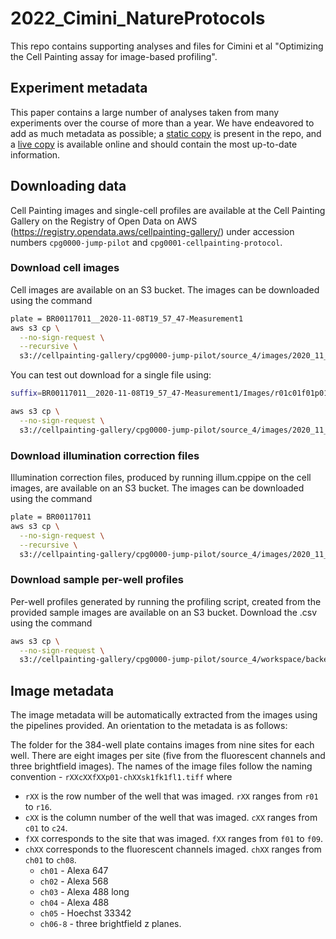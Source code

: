 # 2022_Cimini_NatureProtocols

This repo contains supporting analyses and files for Cimini et al "Optimizing the Cell Painting assay for image-based profiling".

## Experiment metadata

This paper contains a large number of analyses taken from many experiments over the course of more than a year. We have endeavored to add as much metadata as possible; a [static copy](https://github.com/carpenterlab/2022_Cimini_NatureProtocols/blob/main/JUMPExperimentMasterTable.csv) is present in the repo, and a [live copy](https://docs.google.com/spreadsheets/d/1aq0exhd6-3rM8eFlAtW6tb5LzQTmvbjY-ofA-Pq2Hsc/edit#gid=0) is available online and should contain the most up-to-date information.

## Downloading data

Cell Painting images and single-cell profiles are available at the Cell Painting Gallery on the Registry of Open Data on AWS (https://registry.opendata.aws/cellpainting-gallery/) under accession numbers `cpg0000-jump-pilot` and `cpg0001-cellpainting-protocol`.

### Download cell images

Cell images are available on an S3 bucket.
The images can be downloaded using the command

```bash
plate = BR00117011__2020-11-08T19_57_47-Measurement1
aws s3 cp \
  --no-sign-request \
  --recursive \
  s3://cellpainting-gallery/cpg0000-jump-pilot/source_4/images/2020_11_04_CPJUMP1/images/${plate} .
```

You can test out download for a single file using:

```bash
suffix=BR00117011__2020-11-08T19_57_47-Measurement1/Images/r01c01f01p01-ch1sk1fk1fl1.tiff

aws s3 cp \
  --no-sign-request \
  s3://cellpainting-gallery/cpg0000-jump-pilot/source_4/images/2020_11_04_CPJUMP1/images/${suffix} .
```

### Download illumination correction files

Illumination correction files, produced by running illum.cppipe on the cell images, are available on an S3 bucket.
The images can be downloaded using the command

```bash
plate = BR00117011
aws s3 cp \
  --no-sign-request \
  --recursive \
  s3://cellpainting-gallery/cpg0000-jump-pilot/source_4/images/2020_11_04_CPJUMP1/illum/${plate} .
```

### Download sample per-well profiles

Per-well profiles generated by running the profiling script, created from the provided sample images are available on an S3 bucket.
Download the .csv using the command

```bash
aws s3 cp \
  --no-sign-request \
  s3://cellpainting-gallery/cpg0000-jump-pilot/source_4/workspace/backend/2020_11_04_CPJUMP1/BR00117011/BR00117011.csv .
```

## Image metadata

The image metadata will be automatically extracted from the images using the pipelines provided.
An orientation to the metadata is as follows:

The folder for the 384-well plate contains images from nine sites for each well.
There are eight images per site (five from the fluorescent channels and three brightfield images).
The names of the image files follow the naming convention - `rXXcXXfXXp01-chXXsk1fk1fl1.tiff` where
- `rXX` is the row number of the well that was imaged. `rXX` ranges from `r01` to `r16`.
- `cXX` is the column number of the well that was imaged. `cXX` ranges from `c01` to `c24`.
- `fXX` corresponds to the site that was imaged. `fXX` ranges from `f01` to `f09`.
- `chXX` corresponds to the fluorescent channels imaged. `chXX` ranges from `ch01` to `ch08`.
    - `ch01` - Alexa 647
    - `ch02` - Alexa 568
    - `ch03` - Alexa 488 long
    - `ch04` - Alexa 488
    - `ch05` - Hoechst 33342
    - `ch06-8` - three brightfield z planes.
